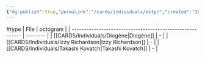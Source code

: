 ```yaml
---
{"dg-publish":true,"permalink":"/cards/individuals/estp/","created":"2023-04-29T12:10:28.658+02:00","updated":"2023-05-02T10:35:51.311+02:00"}
---
```


#type
| File                                                      | octogram |
| --------------------------------------------------------- | -------- |
| [[CARDS/Individuals/Diogène\|Diogène]]                 | \-       |
| [[CARDS/Individuals/Izzy Richardson\|Izzy Richardson]] | \-       |
| [[CARDS/Individuals/Takashi Kovatch\|Takashi Kovatch]] | \-       |

